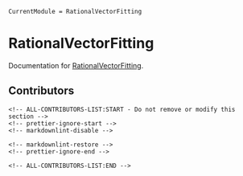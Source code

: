 ```@meta
CurrentModule = RationalVectorFitting
```

# RationalVectorFitting

Documentation for [RationalVectorFitting](https://github.com/pedrohnv/RationalVectorFitting.jl).

## Contributors

```@raw html
<!-- ALL-CONTRIBUTORS-LIST:START - Do not remove or modify this section -->
<!-- prettier-ignore-start -->
<!-- markdownlint-disable -->

<!-- markdownlint-restore -->
<!-- prettier-ignore-end -->

<!-- ALL-CONTRIBUTORS-LIST:END -->
```

